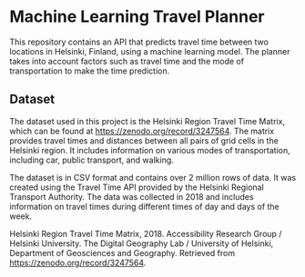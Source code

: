 # Machine Learning Travel Planner
This repository contains an API that predicts travel time between two locations in Helsinki, Finland, using a machine learning model. 
The planner takes into account factors such as travel time and the mode of transportation to make the time prediction.

## Dataset
The dataset used in this project is the Helsinki Region Travel Time Matrix, which can be found at https://zenodo.org/record/3247564. The matrix provides travel times and distances between all pairs of grid cells in the Helsinki region. It includes information on various modes of transportation, including car, public transport, and walking.

The dataset is in CSV format and contains over 2 million rows of data. It was created using the Travel Time API provided by the Helsinki Regional Transport Authority. The data was collected in 2018 and includes information on travel times during different times of day and days of the week.

Helsinki Region Travel Time Matrix, 2018. Accessibility Research Group / Helsinki University. The Digital Geography Lab / University of Helsinki, Department of Geosciences and Geography. Retrieved from https://zenodo.org/record/3247564.
